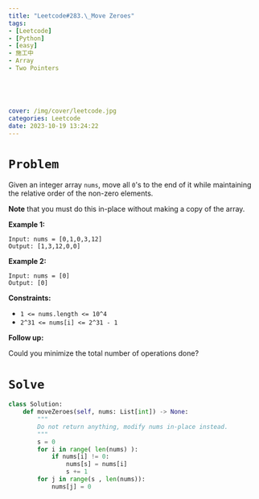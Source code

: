 ```yaml
---
title: "Leetcode#283.\_Move Zeroes"
tags:
- [Leetcode]
- [Python]
- [easy]
- 施工中
- Array
- Two Pointers





cover: /img/cover/leetcode.jpg
categories: Leetcode
date: 2023-10-19 13:24:22
---
```


# `Problem`

Given an integer array `nums`, move all `0`'s to the end of it while maintaining the relative order of the non-zero elements.

**Note** that you must do this in-place without making a copy of the array.

**Example 1:**

```
Input: nums = [0,1,0,3,12]
Output: [1,3,12,0,0]

```

**Example 2:**

```
Input: nums = [0]
Output: [0]

```

**Constraints:**

- `1 <= nums.length <= 10^4`
- `2^31 <= nums[i] <= 2^31 - 1`

**Follow up:**

Could you minimize the total number of operations done?

# `Solve`

```python
class Solution:
    def moveZeroes(self, nums: List[int]) -> None:
        """
        Do not return anything, modify nums in-place instead.
        """
        s = 0
        for i in range( len(nums) ):
            if nums[i] != 0:
                nums[s] = nums[i]
                s += 1 
        for j in range(s , len(nums)):
            nums[j] = 0
```